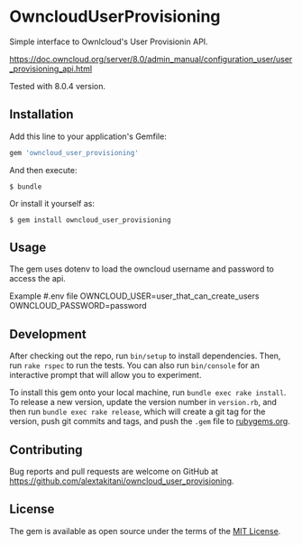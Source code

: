 # OwncloudUserProvisioning

Simple interface to Ownlcloud's User Provisionin API.

https://doc.owncloud.org/server/8.0/admin_manual/configuration_user/user_provisioning_api.html

Tested with 8.0.4 version.

## Installation

Add this line to your application's Gemfile:

```ruby
gem 'owncloud_user_provisioning'
```

And then execute:

    $ bundle

Or install it yourself as:

    $ gem install owncloud_user_provisioning

## Usage

The gem uses dotenv to load the owncloud username and password to access the api.

Example
#.env file
OWNCLOUD_USER=user_that_can_create_users
OWNCLOUD_PASSWORD=password

## Development

After checking out the repo, run `bin/setup` to install dependencies. Then, run `rake rspec` to run the tests. You can also run `bin/console` for an interactive prompt that will allow you to experiment.

To install this gem onto your local machine, run `bundle exec rake install`. To release a new version, update the version number in `version.rb`, and then run `bundle exec rake release`, which will create a git tag for the version, push git commits and tags, and push the `.gem` file to [rubygems.org](https://rubygems.org).

## Contributing

Bug reports and pull requests are welcome on GitHub at https://github.com/alextakitani/owncloud_user_provisioning.


## License

The gem is available as open source under the terms of the [MIT License](http://opensource.org/licenses/MIT).


